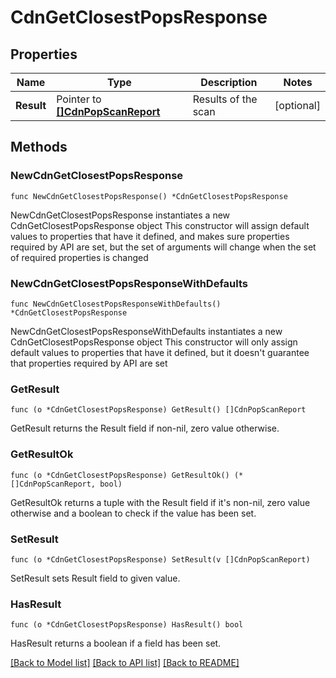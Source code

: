# CdnGetClosestPopsResponse

## Properties

Name | Type | Description | Notes
------------ | ------------- | ------------- | -------------
**Result** | Pointer to [**[]CdnPopScanReport**](cdnPopScanReport.md) | Results of the scan | [optional] 

## Methods

### NewCdnGetClosestPopsResponse

`func NewCdnGetClosestPopsResponse() *CdnGetClosestPopsResponse`

NewCdnGetClosestPopsResponse instantiates a new CdnGetClosestPopsResponse object
This constructor will assign default values to properties that have it defined,
and makes sure properties required by API are set, but the set of arguments
will change when the set of required properties is changed

### NewCdnGetClosestPopsResponseWithDefaults

`func NewCdnGetClosestPopsResponseWithDefaults() *CdnGetClosestPopsResponse`

NewCdnGetClosestPopsResponseWithDefaults instantiates a new CdnGetClosestPopsResponse object
This constructor will only assign default values to properties that have it defined,
but it doesn't guarantee that properties required by API are set

### GetResult

`func (o *CdnGetClosestPopsResponse) GetResult() []CdnPopScanReport`

GetResult returns the Result field if non-nil, zero value otherwise.

### GetResultOk

`func (o *CdnGetClosestPopsResponse) GetResultOk() (*[]CdnPopScanReport, bool)`

GetResultOk returns a tuple with the Result field if it's non-nil, zero value otherwise
and a boolean to check if the value has been set.

### SetResult

`func (o *CdnGetClosestPopsResponse) SetResult(v []CdnPopScanReport)`

SetResult sets Result field to given value.

### HasResult

`func (o *CdnGetClosestPopsResponse) HasResult() bool`

HasResult returns a boolean if a field has been set.


[[Back to Model list]](../README.md#documentation-for-models) [[Back to API list]](../README.md#documentation-for-api-endpoints) [[Back to README]](../README.md)


